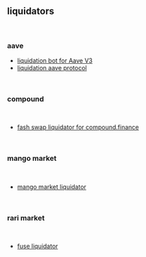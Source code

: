 ## liquidators

<br>

### aave


* [liquidation bot for Aave V3](https://github.com/massun-onibakuchi/grim-reaper)
* [liquidation aave protocol](https://github.com/ialberquilla/aave-liquidation)



<br>

### compound

<br>

* [fash swap liquidator for compound.finance](https://github.com/haydenshively/New-Bedford)


<br>

### mango market

<br>

* [mango market liquidator](https://github.com/blockworks-foundation/liquidator-v3)


<br>

### rari market

<br>

* [fuse liquidator](https://github.com/Rari-Capital/fuse-liquidator-bot)
